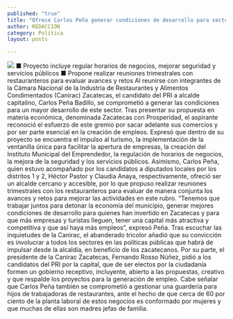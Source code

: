 ```yaml
---
published: "true"
title: "Ofrece Carlos Peña generar condiciones de desarrollo para sector restaurantero "
author: REDACCION
category: Política
layout: posts

---
```


![](http://i.imgur.com/qAbOY3hm.jpg)
■ Proyecto incluye regular horarios de negocios, mejorar seguridad y servicios públicos 
■ Propone realizar reuniones trimestrales con restauranteros para evaluar avances y retos 
Al reunirse con integrantes de la Cámara Nacional de la Industria de Restaurantes y Alimentos Condimentados (Canirac) Zacatecas, el candidato del PRI a alcalde capitalino, Carlos Peña Badillo, se comprometió a generar las condiciones para un mayor desarrollo de este sector.
Tras presentar su propuesta en materia económica, denominada Zacatecas con Prosperidad, el aspirante reconoció el esfuerzo de este gremio por sacar adelante sus comercios y por ser parte esencial en la creación de empleos.
Expresó que dentro de su proyecto se encuentra el impulso al turismo, la implementación de la ventanilla única para facilitar la apertura de empresas, la creación del Instituto Municipal del Emprendedor, la regulación de horarios de negocios, la mejora de la seguridad y los servicios públicos. 
Asimismo, Carlos Peña, quien estuvo acompañado por los candidatos a diputados locales por los distritos 1 y 2, Héctor Pastor y Claudia Anaya, respectivamente, ofreció ser un alcalde cercano y accesible, por lo que propuso realizar reuniones trimestrales con los restauranteros para evaluar de manera conjunta los avances y retos para mejorar las actividades en este rubro.
“Tenemos que trabajar juntos para detonar la economía del municipio, generar mejores condiciones de desarrollo para quienes han invertido en Zacatecas y para que más empresas y turistas lleguen, tener una capital más atractiva y competitiva y que así haya más empleos”, expresó Peña.
Tras escuchar las inquietudes de la Canirac, el abanderado tricolor añadió que su convicción es involucrar a todos los sectores en las políticas públicas que habrá de impulsar desde la alcaldía, en beneficio de los zacatecanos.
Por su parte, el presidente de la Canirac Zacatecas, Fernando Rosso Núñez, pidió a los candidatos del PRI por la capital, que de ser electos por la ciudadanía formen un gobierno receptivo, incluyente, abierto a las propuestas, creativo y que respalde los proyectos para la generación de empleo.
Cabe señalar que Carlos Peña también se comprometió a gestionar una guardería para hijos de trabajadoras de restaurantes, ante el hecho de que cerca de 60 por ciento de la planta laboral de estos negocios es conformado por mujeres y que muchas de ellas son madres jefas de familia.
